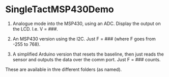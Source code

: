 # SingleTactMSP430Demo

1. Analogue mode into the MSP430, using an ADC.  Display the output on the LCD.  I.e. V = ###.

2. An MSP430 version using the I2C.  Just F = ### (where F goes from -255 to 768).

3. A simplified Arduino version that resets the baseline, then just reads the sensor and outputs the data over the comm port.  Just F = ### counts.

These are available in thre different folders (as named). 
